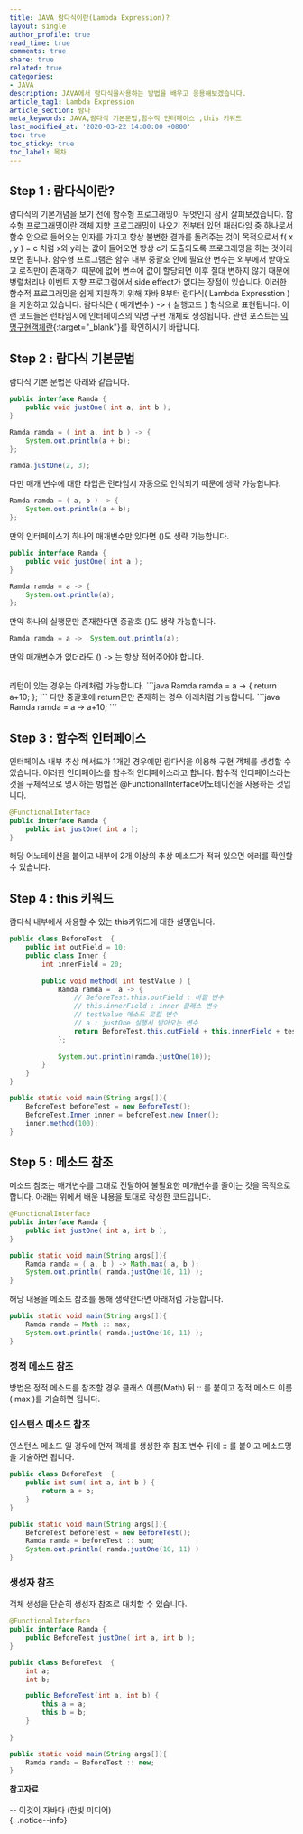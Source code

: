 ```yaml
---
title: JAVA 람다식이란(Lambda Expression)?
layout: single
author_profile: true
read_time: true
comments: true
share: true
related: true
categories:
- JAVA
description: JAVA에서 람다식을사용하는 방법을 배우고 응용해보겠습니다.
article_tag1: Lambda Expression
article_section: 람다
meta_keywords: JAVA,람다식 기본문법,함수적 인터페이스 ,this 키워드 
last_modified_at: '2020-03-22 14:00:00 +0800'
toc: true
toc_sticky: true
toc_label: 목차
---
```

## Step 1 : 람다식이란?
람다식의 기본개념을 보기 전에 함수형 프로그래밍이 무엇인지 잠시 살펴보겠습니다. 
함수형 프로그래밍이란 객체 지향 프로그래밍이 나오기 전부터 있던 패러다임 중 하나로서 함수 안으로 들어오는 인자를 가지고 항상 불변한 결과를 돌려주는 것이 목적으로서 f(  x , y  ) = c 처럼 x와 y라는 값이 들어오면 항상 c가 도출되도록 프로그래밍을 하는 것이라 보면 됩니다. 
함수형 프로그램은 함수 내부 중괄호 안에 필요한 변수는 외부에서 받아오고 로직만이 존재하기 때문에 없어 변수에 값이 할당되면 이후 절대 변하지 않기 때문에 병렬처리나 이벤트 지향 프로그램에서 side effect가 없다는 장점이 있습니다. 
이러한 함수적 프로그래밍을 쉽게 지원하기 위해 자바 8부터 람다식( Lambda Expresstion )을 지원하고 있습니다. 람다식은 ( 매개변수 ) -> { 실행코드 } 형식으로 표현됩니다. 
이런 코드들은 런타임시에 인터페이스의 익명 구현 개체로 생성됩니다. 관련 포스트는 [익명구현객체란]({{"/java/java-interface/#step-3-익명-구현-객체"}}){:target="_blank"}를 확인하시기 바랍니다. 

## Step 2 : 람다식 기본문법
람다식 기본 문법은 아래와 같습니다.

```java
public interface Ramda {
    public void justOne( int a, int b );
}
```
```java
Ramda ramda = ( int a, int b ) -> {
    System.out.println(a + b);
};

ramda.justOne(2, 3);
```
다만 매개 변수에 대한 타입은 런타임시 자동으로 인식되기 때문에 생략 가능합니다. 

```java
Ramda ramda = ( a, b ) -> {
    System.out.println(a + b);
};

```
만약 인터페이스가 하나의 매개변수만 있다면 ()도 생략 가능합니다. 

```java
public interface Ramda {
    public void justOne( int a );
}

```

```java
Ramda ramda = a -> {
    System.out.println(a);
};
```
만약 하나의 실행문만 존재한다면 중괄호 {}도 생략 가능합니다.
```java
Ramda ramda = a ->  System.out.println(a);
```
만약 매개변수가 없더라도 () -> 는 항상 적어주어야 합니다. <br>

<br>
리턴이 있는 경우는 아래처럼 가능합니다. 
```java
Ramda ramda = a ->  { return a+10; };
```
다만 중괄호에 return문만 존재하는 경우 아래처럼 가능합니다. 
```java
Ramda ramda = a -> a+10;
```

## Step 3 : 함수적 인터페이스 
인터페이스 내부 추상 메서드가 1개인 경우에만 람다식을 이용해 구현 객체를 생성할 수 있습니다. 
이러한 인터페이스를 함수적 인터페이스라고 합니다. 
함수적 인터페이스라는 것을 구체적으로 명시하는 벙법은 @FunctionalInterface어노테이션을 사용하는 것입니다. 


```java
@FunctionalInterface
public interface Ramda {
    public int justOne( int a );
}
```
해당 어노테이션을 붙이고 내부에 2개 이상의 추상 메소드가 적혀 있으면 에러를 확인할 수 있습니다. 

## Step 4 : this 키워드 
람다식 내부에서 사용할 수 있는 this키워드에 대한 설명입니다. 
```java
public class BeforeTest  {
    public int outField = 10;
    public class Inner {
        int innerField = 20;
        
        public void method( int testValue ) {
            Ramda ramda =  a -> {
                // BeforeTest.this.outField : 바깥 변수 
                // this.innerField : inner 클래스 변수
                // testValue 메소드 로컬 변수 
                // a : justOne 실행시 받아오는 변수 
                return BeforeTest.this.outField + this.innerField + testValue + a;
            };
            
            System.out.println(ramda.justOne(10));
        }
    }
}
```
```java
public static void main(String args[]){
    BeforeTest beforeTest = new BeforeTest();
    BeforeTest.Inner inner = beforeTest.new Inner();
    inner.method(100);
}

```

## Step 5 : 메소드 참조
메소드 참조는 매개변수를 그대로 전달하여 불필요한 매개변수를 줄이는 것을 목적으로 합니다. 아래는 위에서 배운 내용을 토대로 작성한 코드입니다.

```java
@FunctionalInterface
public interface Ramda {
    public int justOne( int a, int b );
}
```
```java
public static void main(String args[]){
    Ramda ramda = ( a, b ) -> Math.max( a, b );
    System.out.println( ramda.justOne(10, 11) );
}
```

해당 내용을 메소드 참조를 통해 생략한다면 아래처럼 가능합니다. 

```java
public static void main(String args[]){
    Ramda ramda = Math :: max;
    System.out.println( ramda.justOne(10, 11) );
}
```

### 정적 메소드 참조
방법은 정적 메소드를 참조할 경우 클래스 이름(Math) 뒤 :: 를 붙이고 정적 메소드 이름 ( max )를 기술하면 됩니다. 

### 인스턴스 메소드 참조 
인스턴스 메소드 일 경우에 먼저 객체를 생성한 후 참조 변수 뒤에 :: 를 붙이고 메소드명을 기술하면 됩니다. 
```java
public class BeforeTest  {
    public int sum( int a, int b ) {
        return a + b;
    }
}

```
```java
public static void main(String args[]){
    BeforeTest beforeTest = new BeforeTest();
    Ramda ramda = beforeTest :: sum;
    System.out.println( ramda.justOne(10, 11) )
}

```
### 생성자 참조 
객체 생성을 단순히 생성자 참조로 대치할 수 있습니다. 

```java
@FunctionalInterface
public interface Ramda {
    public BeforeTest justOne( int a, int b );
}
```

```java
public class BeforeTest  {
    int a;
    int b;

    public BeforeTest(int a, int b) {
        this.a = a;
        this.b = b;
    }
    
}
```
```java
public static void main(String args[]){
    Ramda ramda = BeforeTest :: new;
}
```


**참고자료** <br> <br>
-- 이것이 자바다 (한빛 미디어)<br> 
{: .notice--info}